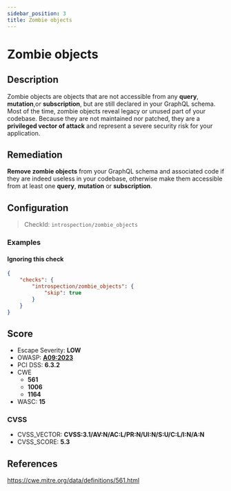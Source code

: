 ```yaml
---
sidebar_position: 3
title: Zombie objects
---
```


# Zombie objects

## Description

Zombie objects are objects that are not accessible from any __query__, __mutation__,or __subscription__, but are still declared in your GraphQL schema.
Most of the time, zombie objects reveal legacy or unused part of your codebase.
Because they are not maintained nor patched, they are a **privileged vector of attack** and represent a severe security risk for your application.

## Remediation

**Remove zombie objects** from your GraphQL schema and associated code if they are indeed useless in your codebase, otherwise make them accessible from at least one __query__, __mutation__ or __subscription__.


## Configuration

> CheckId: `introspection/zombie_objects`


### Examples


#### Ignoring this check

```json
{
    "checks": {
        "introspection/zombie_objects": {
            "skip": true
        }
    }
}
```




## Score

- Escape Severity: **<span className="low-severity">LOW</span>**
- OWASP: **[A09:2023](https://github.com/OWASP/API-Security/blob/master/2023/en/src/0xa9-improper-assets-management.md)**
- PCI DSS: **6.3.2**
- CWE
  - **561**
  - **1006**
  - **1164**
- WASC: **15**



### CVSS

- CVSS_VECTOR: **CVSS:3.1/AV:N/AC:L/PR:N/UI:N/S:U/C:L/I:N/A:N**
- CVSS_SCORE: **5.3**

## References

https://cwe.mitre.org/data/definitions/561.html
